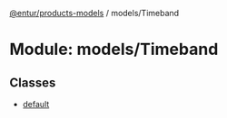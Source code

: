 [@entur/products-models](../README.md) / models/Timeband

# Module: models/Timeband

## Classes

- [default](../classes/models_Timeband.default.md)

